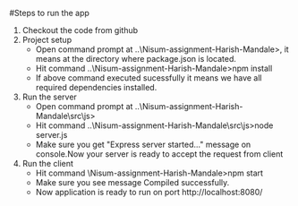 #Steps to run the app
1. Checkout the code from github
2. Project setup
   - Open command prompt at ..\Nisum-assignment-Harish-Mandale>, it means at the directory where package.json is located.
   - Hit command ..\Nisum-assignment-Harish-Mandale>npm install
   - If above command executed sucessfully it means we have all required dependencies installed.
2. Run the server
   - Open command prompt at ..\Nisum-assignment-Harish-Mandale\src\js>
   - Hit command ..\Nisum-assignment-Harish-Mandale\src\js>node server.js
   - Make sure you get "Express server started..." message on console.Now your server is ready to accept the request from client
3. Run the client
   - Hit command \Nisum-assignment-Harish-Mandale>npm start
   - Make sure you see message Compiled successfully.
   - Now application is ready to run on port http://localhost:8080/